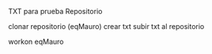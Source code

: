 TXT para prueba Repositorio

clonar repositorio (eqMauro)
crear txt
subir txt al repositorio

workon eqMauro

